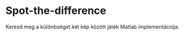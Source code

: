 Spot-the-difference
===================

Keresd meg a különbséget két kép között játék Matlab implementációja.
